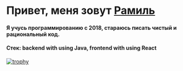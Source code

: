 # Привет, меня зовут <a href="https://vk.com/ramzini22" target="_blank">Рамиль</a>
#### Я учусь программированию с 2018, стараюсь писать чистый и рациональный код.
#### Стек: backend with using Java, frontend with using React
[![trophy](https://github-profile-trophy.vercel.app/?username=ramzini22)](https://github.com/ryo-ma/github-profile-trophy)
